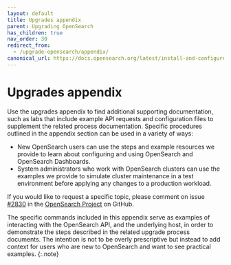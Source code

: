 ```yaml
---
layout: default
title: Upgrades appendix
parent: Upgrading OpenSearch
has_children: true
nav_order: 30
redirect_from:
  - /upgrade-opensearch/appendix/
canonical_url: https://docs.opensearch.org/latest/install-and-configure/upgrade-opensearch/appendix/index/
---
```


# Upgrades appendix

Use the upgrades appendix to find additional supporting documentation, such as labs that include example API requests and configuration files to supplement the related process documentation. Specific procedures outlined in the appendix section can be used in a variety of ways:

- New OpenSearch users can use the steps and example resources we provide to learn about configuring and using OpenSearch and OpenSearch Dashboards.
- System administrators who work with OpenSearch clusters can use the examples we provide to simulate cluster maintenance in a test environment before applying any changes to a production workload.

If you would like to request a specific topic, please comment on issue [#2830](https://github.com/opensearch-project/documentation-website/issues/2830) in the [OpenSearch Project](https://github.com/opensearch-project) on GitHub.

The specific commands included in this appendix serve as examples of interacting with the OpenSearch API, and the underlying host, in order to demonstrate the steps described in the related upgrade process documents. The intention is not to be overly prescriptive but instead to add context for users who are new to OpenSearch and want to see practical examples.
{:.note}
